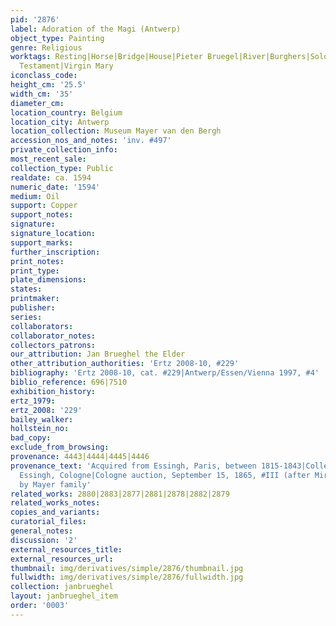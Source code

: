 ```yaml
---
pid: '2876'
label: Adoration of the Magi (Antwerp)
object_type: Painting
genre: Religious
worktags: Resting|Horse|Bridge|House|Pieter Bruegel|River|Burghers|Soldiers|Christ|New
  Testament|Virgin Mary
iconclass_code:
height_cm: '25.5'
width_cm: '35'
diameter_cm:
location_country: Belgium
location_city: Antwerp
location_collection: Museum Mayer van den Bergh
accession_nos_and_notes: 'inv. #497'
private_collection_info:
most_recent_sale:
collection_type: Public
realdate: ca. 1594
numeric_date: '1594'
medium: Oil
support: Copper
support_notes:
signature:
signature_location:
support_marks:
further_inscription:
print_notes:
print_type:
plate_dimensions:
states:
printmaker:
publisher:
series:
collaborators:
collaborator_notes:
collectors_patrons:
our_attribution: Jan Brueghel the Elder
other_attribution_authorities: 'Ertz 2008-10, #229'
bibliography: 'Ertz 2008-10, cat. #229|Antwerp/Essen/Vienna 1997, #4'
biblio_reference: 696|7510
exhibition_history:
ertz_1979:
ertz_2008: '229'
bailey_walker:
hollstein_no:
bad_copy:
exclude_from_browsing:
provenance: 4443|4444|4445|4446
provenance_text: 'Acquired from Essingh, Paris, between 1815-1843|Collection of A.J.
  Essingh, Cologne|Cologne auction, September 15, 1865, #III (after Mireur: 2062fr.)|Acquired
  by Mayer family'
related_works: 2880|2883|2877|2881|2878|2882|2879
related_works_notes:
copies_and_variants:
curatorial_files:
general_notes:
discussion: '2'
external_resources_title:
external_resources_url:
thumbnail: img/derivatives/simple/2876/thumbnail.jpg
fullwidth: img/derivatives/simple/2876/fullwidth.jpg
collection: janbrueghel
layout: janbrueghel_item
order: '0003'
---
```

